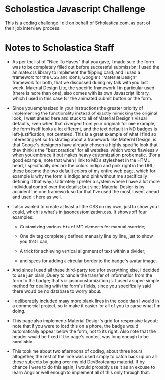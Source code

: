 # Scholastica Javascript Challenge
This is a coding challenge I did on behalf of Scholastica.com, as part of their job interview process.

# Notes to Scholastica Staff

- As per the list of "Nice To Haves" that you gave, I made sure the form was to be completely filled out before successful submission; I used the animate.css library to implement the flipping card; and I used a framework for the CSS and icons, Google's "Material Design" framework for both, that we discussed during my talk with you last week. Material Design Lite, the specific framework I in particular used (there is more than one), also comes with its own Javascript library, which I used in this case for the animated submit button on the form.

- Since you emphasized in your instructions the greater priority of implementing the functionality instead of exactly mimicking the original look, I went ahead here and stuck to all of Material Design's visual defaults, even when that diverged from your original: for one example, the form itself looks a lot different, and the text default in MD badges is left-justification, not centered. This is a great example of what I find so interesting yet so frustrating about a framework like Material Design, is that Google's designers have already chosen a highly specific look that they think is the "best practice" for all websites, which works flawlessly when you embrace it but makes heavy customization problematic. (For a good example, note that when I link to MD's stylesheet in the HTML head, I specifically declare the colors indigo and pink right in the URL; these become the two default colors of my entire web page, which for example is why the form is indigo and pink without me specifically defining it that way.) Ultimately I prefer a system where I have a lot more individual control over the details; but since Material Design is by accident the one framework so far that I've used the most, I went ahead and used it here as well.

- I also wanted to create at least a little CSS on my own, just to show you I could, which is what's in jasoncustomization.css. It shows off four examples:

  - Customizing various bits of MD elements for manual override;

  - One div tag completely defined manually line by line, just to show you that I can;

  - A trick for achieving vertical alignment of text within a divider;

  - and specs for adding a circular border to the badge's avatar image.

- And since I used all these third-party tools for everything else, I decided to use just plain jQuery to handle the transfer of information from the form to the badge; that's in jasoncustomization.js. I used a super-simple method for dealing with the form's fields, since you specifically said there would be no database to worry about.

- I deliberately included many more blank lines in the code than I would in a commercial project, so to make it easier for all of you to parse what I'm doing.

- This page also implements Material Design's grid for responsive layout; note that if you were to load this on a phone, the badge would automatically appear below the form, not to its right. Also note that the header would be fixed if the page's content was long enough to be scrollable.

- This took me about two afternoons of coding, about three hours altogether; the rest of the time was used simply to catch back up on all these subjects by going over my old DevBootcamp material. If by chance I were to do this again, I would probably use it as an excuse to learn Angular well enough to implement all of this only through that.